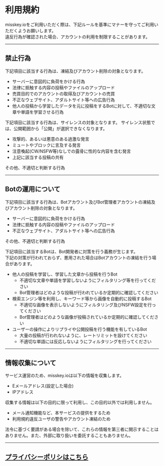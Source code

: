 # 利用規約

misskey.ioをご利用いただく際は、下記ルールを基準にマナーを守ってご利用いただくようお願いします。  
違反行為が確認された場合、アカウントの利用を制限することがあります。

---

## 禁止行為
下記項目に該当する行為は、凍結及びアカウント削除の対象となります。

* サーバーに意図的に負荷をかける行為
* 法律に抵触する内容の投稿やファイルのアップロード
* 売買目的でのアカウントの取得及びアカウントの売買
* 不正なウェブサイト、アダルトサイト等への広告行為
* 他人の投稿から学習したデータを元に投稿をするBotに対して、不適切な文章や単語を学習させる行為

下記項目に該当する行為は、サイレンスの対象となります。
サイレンス状態では、公開範囲から「公開」が選択できなくなります。

* 攻撃的、あるいは悪意のある過激な発言
* ミュートやブロックに言及する発言
* 注意喚起(CW/NSFW等)なしでの露骨に性的な内容を含む発言
* 上記に該当する投稿の共有

その他、不適切と判断する行為

---

## Botの運用について
下記項目に該当する行為は、Botアカウント及びBot管理者アカウントの凍結及びアカウント削除の対象となります。

* サーバーに意図的に負荷をかける行為
* 法律に抵触する内容の投稿やファイルのアップロード
* 不正なウェブサイト、アダルトサイト等への広告行為

その他、不適切と判断する行為


下記項目に該当するBotは、Bot開発者に対策を行う義務が生じます。  
下記の対策が行われておらず、悪用された場合はBotアカウントの凍結を行う場合があります。

* 他人の投稿を学習し、学習した文章から投稿を行うBot
  * 不適切な文章や単語を学習しないようにフィルタリング等を行ってください
  * Bot管理者はどのような投稿が行われているか定期的に確認してください
* 検索エンジン等を利用し、キーワード等から画像を自動的に投稿するBot
  * 不適切な画像を表示しないようにフィルタリング及びNSFW設定を行ってください
  * Bot管理者はどのような画像が投稿されているか定期的に確認してください
* ユーザーの操作によりリプライや公開投稿を行う機能を有しているBot
  * 大量の投稿が行われないように、レートリミットを設けてください
  * 不適切な単語には反応しないようにフィルタリングを行ってください

---

## 情報収集について

サービス運営のため、misskey.ioは以下の情報を収集します。
* Eメールアドレス(設定した場合)
* IPアドレス

収集する情報は以下の目的に限って利用し、この目的以外では利用しません。
* メール通知機能など、本サービスの提供をするため
* 利用規約違反ユーザの警告やアカウント凍結のため

法令に基づく要請がある場合を除いて、これらの情報を第三者に開示することはありません。また、外部に取り扱いを委託することもありません。

---

## [プライバシーポリシはこちら](https://github.com/MisskeyIO/policy/blob/master/privacy.md)
